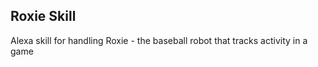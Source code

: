 Roxie Skill
-----------

Alexa skill for handling Roxie - the baseball robot that tracks activity in a game
